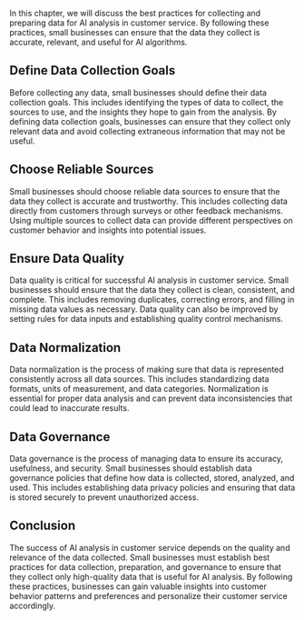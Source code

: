 

In this chapter, we will discuss the best practices for collecting and preparing data for AI analysis in customer service. By following these practices, small businesses can ensure that the data they collect is accurate, relevant, and useful for AI algorithms.

Define Data Collection Goals
----------------------------

Before collecting any data, small businesses should define their data collection goals. This includes identifying the types of data to collect, the sources to use, and the insights they hope to gain from the analysis. By defining data collection goals, businesses can ensure that they collect only relevant data and avoid collecting extraneous information that may not be useful.

Choose Reliable Sources
-----------------------

Small businesses should choose reliable data sources to ensure that the data they collect is accurate and trustworthy. This includes collecting data directly from customers through surveys or other feedback mechanisms. Using multiple sources to collect data can provide different perspectives on customer behavior and insights into potential issues.

Ensure Data Quality
-------------------

Data quality is critical for successful AI analysis in customer service. Small businesses should ensure that the data they collect is clean, consistent, and complete. This includes removing duplicates, correcting errors, and filling in missing data values as necessary. Data quality can also be improved by setting rules for data inputs and establishing quality control mechanisms.

Data Normalization
------------------

Data normalization is the process of making sure that data is represented consistently across all data sources. This includes standardizing data formats, units of measurement, and data categories. Normalization is essential for proper data analysis and can prevent data inconsistencies that could lead to inaccurate results.

Data Governance
---------------

Data governance is the process of managing data to ensure its accuracy, usefulness, and security. Small businesses should establish data governance policies that define how data is collected, stored, analyzed, and used. This includes establishing data privacy policies and ensuring that data is stored securely to prevent unauthorized access.

Conclusion
----------

The success of AI analysis in customer service depends on the quality and relevance of the data collected. Small businesses must establish best practices for data collection, preparation, and governance to ensure that they collect only high-quality data that is useful for AI analysis. By following these practices, businesses can gain valuable insights into customer behavior patterns and preferences and personalize their customer service accordingly.
